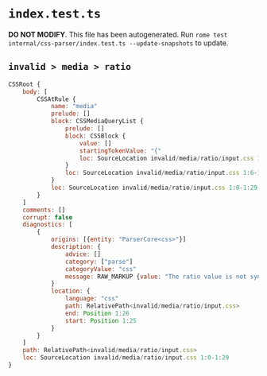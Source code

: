 # `index.test.ts`

**DO NOT MODIFY**. This file has been autogenerated. Run `rome test internal/css-parser/index.test.ts --update-snapshots` to update.

## `invalid > media > ratio`

```javascript
CSSRoot {
	body: [
		CSSAtRule {
			name: "media"
			prelude: []
			block: CSSMediaQueryList {
				prelude: []
				block: CSSBlock {
					value: []
					startingTokenValue: "{"
					loc: SourceLocation invalid/media/ratio/input.css 1:27-1:29
				}
				loc: SourceLocation invalid/media/ratio/input.css 1:6-1:29
			}
			loc: SourceLocation invalid/media/ratio/input.css 1:0-1:29
		}
	]
	comments: []
	corrupt: false
	diagnostics: [
		{
			origins: [{entity: "ParserCore<css>"}]
			description: {
				advice: []
				category: ["parse"]
				categoryValue: "css"
				message: RAW_MARKUP {value: "The ratio value is not syntactically correct; you always have to provide a denominator after the slash."}
			}
			location: {
				language: "css"
				path: RelativePath<invalid/media/ratio/input.css>
				end: Position 1:26
				start: Position 1:25
			}
		}
	]
	path: RelativePath<invalid/media/ratio/input.css>
	loc: SourceLocation invalid/media/ratio/input.css 1:0-1:29
}
```
